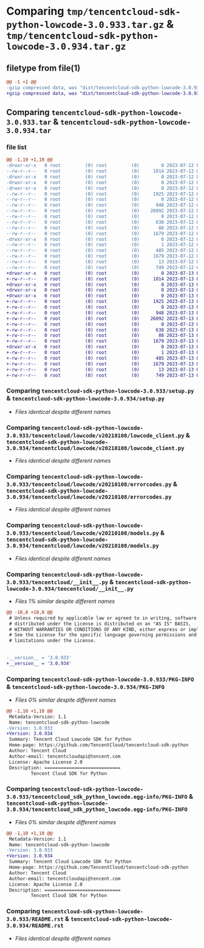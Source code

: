# Comparing `tmp/tencentcloud-sdk-python-lowcode-3.0.933.tar.gz` & `tmp/tencentcloud-sdk-python-lowcode-3.0.934.tar.gz`

## filetype from file(1)

```diff
@@ -1 +1 @@
-gzip compressed data, was "dist/tencentcloud-sdk-python-lowcode-3.0.933.tar", last modified: Wed Jul 12 00:33:05 2023, max compression
+gzip compressed data, was "dist/tencentcloud-sdk-python-lowcode-3.0.934.tar", last modified: Thu Jul 13 00:25:35 2023, max compression
```

## Comparing `tencentcloud-sdk-python-lowcode-3.0.933.tar` & `tencentcloud-sdk-python-lowcode-3.0.934.tar`

### file list

```diff
@@ -1,19 +1,19 @@
-drwxr-xr-x   0 root         (0) root         (0)        0 2023-07-12 00:33:05.000000 tencentcloud-sdk-python-lowcode-3.0.933/
--rw-r--r--   0 root         (0) root         (0)     1014 2023-07-12 00:33:05.000000 tencentcloud-sdk-python-lowcode-3.0.933/setup.py
-drwxr-xr-x   0 root         (0) root         (0)        0 2023-07-12 00:33:05.000000 tencentcloud-sdk-python-lowcode-3.0.933/tencentcloud/
-drwxr-xr-x   0 root         (0) root         (0)        0 2023-07-12 00:33:05.000000 tencentcloud-sdk-python-lowcode-3.0.933/tencentcloud/lowcode/
-drwxr-xr-x   0 root         (0) root         (0)        0 2023-07-12 00:33:05.000000 tencentcloud-sdk-python-lowcode-3.0.933/tencentcloud/lowcode/v20210108/
--rw-r--r--   0 root         (0) root         (0)     1925 2023-07-12 00:33:05.000000 tencentcloud-sdk-python-lowcode-3.0.933/tencentcloud/lowcode/v20210108/lowcode_client.py
--rw-r--r--   0 root         (0) root         (0)        0 2023-07-12 00:33:05.000000 tencentcloud-sdk-python-lowcode-3.0.933/tencentcloud/lowcode/v20210108/__init__.py
--rw-r--r--   0 root         (0) root         (0)      948 2023-07-12 00:33:05.000000 tencentcloud-sdk-python-lowcode-3.0.933/tencentcloud/lowcode/v20210108/errorcodes.py
--rw-r--r--   0 root         (0) root         (0)    26092 2023-07-12 00:33:05.000000 tencentcloud-sdk-python-lowcode-3.0.933/tencentcloud/lowcode/v20210108/models.py
--rw-r--r--   0 root         (0) root         (0)        0 2023-07-12 00:33:05.000000 tencentcloud-sdk-python-lowcode-3.0.933/tencentcloud/lowcode/__init__.py
--rw-r--r--   0 root         (0) root         (0)      630 2023-07-12 00:33:05.000000 tencentcloud-sdk-python-lowcode-3.0.933/tencentcloud/__init__.py
--rw-r--r--   0 root         (0) root         (0)       88 2023-07-12 00:33:05.000000 tencentcloud-sdk-python-lowcode-3.0.933/setup.cfg
--rw-r--r--   0 root         (0) root         (0)     1679 2023-07-12 00:33:05.000000 tencentcloud-sdk-python-lowcode-3.0.933/PKG-INFO
-drwxr-xr-x   0 root         (0) root         (0)        0 2023-07-12 00:33:05.000000 tencentcloud-sdk-python-lowcode-3.0.933/tencentcloud_sdk_python_lowcode.egg-info/
--rw-r--r--   0 root         (0) root         (0)        1 2023-07-12 00:33:05.000000 tencentcloud-sdk-python-lowcode-3.0.933/tencentcloud_sdk_python_lowcode.egg-info/dependency_links.txt
--rw-r--r--   0 root         (0) root         (0)      485 2023-07-12 00:33:05.000000 tencentcloud-sdk-python-lowcode-3.0.933/tencentcloud_sdk_python_lowcode.egg-info/SOURCES.txt
--rw-r--r--   0 root         (0) root         (0)     1679 2023-07-12 00:33:05.000000 tencentcloud-sdk-python-lowcode-3.0.933/tencentcloud_sdk_python_lowcode.egg-info/PKG-INFO
--rw-r--r--   0 root         (0) root         (0)       13 2023-07-12 00:33:05.000000 tencentcloud-sdk-python-lowcode-3.0.933/tencentcloud_sdk_python_lowcode.egg-info/top_level.txt
--rw-r--r--   0 root         (0) root         (0)      749 2023-07-12 00:33:05.000000 tencentcloud-sdk-python-lowcode-3.0.933/README.rst
+drwxr-xr-x   0 root         (0) root         (0)        0 2023-07-13 00:25:35.000000 tencentcloud-sdk-python-lowcode-3.0.934/
+-rw-r--r--   0 root         (0) root         (0)     1014 2023-07-13 00:25:35.000000 tencentcloud-sdk-python-lowcode-3.0.934/setup.py
+drwxr-xr-x   0 root         (0) root         (0)        0 2023-07-13 00:25:35.000000 tencentcloud-sdk-python-lowcode-3.0.934/tencentcloud/
+drwxr-xr-x   0 root         (0) root         (0)        0 2023-07-13 00:25:35.000000 tencentcloud-sdk-python-lowcode-3.0.934/tencentcloud/lowcode/
+drwxr-xr-x   0 root         (0) root         (0)        0 2023-07-13 00:25:35.000000 tencentcloud-sdk-python-lowcode-3.0.934/tencentcloud/lowcode/v20210108/
+-rw-r--r--   0 root         (0) root         (0)     1925 2023-07-13 00:25:35.000000 tencentcloud-sdk-python-lowcode-3.0.934/tencentcloud/lowcode/v20210108/lowcode_client.py
+-rw-r--r--   0 root         (0) root         (0)        0 2023-07-13 00:25:35.000000 tencentcloud-sdk-python-lowcode-3.0.934/tencentcloud/lowcode/v20210108/__init__.py
+-rw-r--r--   0 root         (0) root         (0)      948 2023-07-13 00:25:35.000000 tencentcloud-sdk-python-lowcode-3.0.934/tencentcloud/lowcode/v20210108/errorcodes.py
+-rw-r--r--   0 root         (0) root         (0)    26092 2023-07-13 00:25:35.000000 tencentcloud-sdk-python-lowcode-3.0.934/tencentcloud/lowcode/v20210108/models.py
+-rw-r--r--   0 root         (0) root         (0)        0 2023-07-13 00:25:35.000000 tencentcloud-sdk-python-lowcode-3.0.934/tencentcloud/lowcode/__init__.py
+-rw-r--r--   0 root         (0) root         (0)      630 2023-07-13 00:25:35.000000 tencentcloud-sdk-python-lowcode-3.0.934/tencentcloud/__init__.py
+-rw-r--r--   0 root         (0) root         (0)       88 2023-07-13 00:25:35.000000 tencentcloud-sdk-python-lowcode-3.0.934/setup.cfg
+-rw-r--r--   0 root         (0) root         (0)     1679 2023-07-13 00:25:35.000000 tencentcloud-sdk-python-lowcode-3.0.934/PKG-INFO
+drwxr-xr-x   0 root         (0) root         (0)        0 2023-07-13 00:25:35.000000 tencentcloud-sdk-python-lowcode-3.0.934/tencentcloud_sdk_python_lowcode.egg-info/
+-rw-r--r--   0 root         (0) root         (0)        1 2023-07-13 00:25:35.000000 tencentcloud-sdk-python-lowcode-3.0.934/tencentcloud_sdk_python_lowcode.egg-info/dependency_links.txt
+-rw-r--r--   0 root         (0) root         (0)      485 2023-07-13 00:25:35.000000 tencentcloud-sdk-python-lowcode-3.0.934/tencentcloud_sdk_python_lowcode.egg-info/SOURCES.txt
+-rw-r--r--   0 root         (0) root         (0)     1679 2023-07-13 00:25:35.000000 tencentcloud-sdk-python-lowcode-3.0.934/tencentcloud_sdk_python_lowcode.egg-info/PKG-INFO
+-rw-r--r--   0 root         (0) root         (0)       13 2023-07-13 00:25:35.000000 tencentcloud-sdk-python-lowcode-3.0.934/tencentcloud_sdk_python_lowcode.egg-info/top_level.txt
+-rw-r--r--   0 root         (0) root         (0)      749 2023-07-13 00:25:35.000000 tencentcloud-sdk-python-lowcode-3.0.934/README.rst
```

### Comparing `tencentcloud-sdk-python-lowcode-3.0.933/setup.py` & `tencentcloud-sdk-python-lowcode-3.0.934/setup.py`

 * *Files identical despite different names*

### Comparing `tencentcloud-sdk-python-lowcode-3.0.933/tencentcloud/lowcode/v20210108/lowcode_client.py` & `tencentcloud-sdk-python-lowcode-3.0.934/tencentcloud/lowcode/v20210108/lowcode_client.py`

 * *Files identical despite different names*

### Comparing `tencentcloud-sdk-python-lowcode-3.0.933/tencentcloud/lowcode/v20210108/errorcodes.py` & `tencentcloud-sdk-python-lowcode-3.0.934/tencentcloud/lowcode/v20210108/errorcodes.py`

 * *Files identical despite different names*

### Comparing `tencentcloud-sdk-python-lowcode-3.0.933/tencentcloud/lowcode/v20210108/models.py` & `tencentcloud-sdk-python-lowcode-3.0.934/tencentcloud/lowcode/v20210108/models.py`

 * *Files identical despite different names*

### Comparing `tencentcloud-sdk-python-lowcode-3.0.933/tencentcloud/__init__.py` & `tencentcloud-sdk-python-lowcode-3.0.934/tencentcloud/__init__.py`

 * *Files 1% similar despite different names*

```diff
@@ -10,8 +10,8 @@
 # Unless required by applicable law or agreed to in writing, software
 # distributed under the License is distributed on an "AS IS" BASIS,
 # WITHOUT WARRANTIES OR CONDITIONS OF ANY KIND, either express or implied.
 # See the License for the specific language governing permissions and
 # limitations under the License.
 
 
-__version__ = '3.0.933'
+__version__ = '3.0.934'
```

### Comparing `tencentcloud-sdk-python-lowcode-3.0.933/PKG-INFO` & `tencentcloud-sdk-python-lowcode-3.0.934/PKG-INFO`

 * *Files 0% similar despite different names*

```diff
@@ -1,10 +1,10 @@
 Metadata-Version: 1.1
 Name: tencentcloud-sdk-python-lowcode
-Version: 3.0.933
+Version: 3.0.934
 Summary: Tencent Cloud Lowcode SDK for Python
 Home-page: https://github.com/TencentCloud/tencentcloud-sdk-python
 Author: Tencent Cloud
 Author-email: tencentcloudapi@tencent.com
 License: Apache License 2.0
 Description: ============================
         Tencent Cloud SDK for Python
```

### Comparing `tencentcloud-sdk-python-lowcode-3.0.933/tencentcloud_sdk_python_lowcode.egg-info/PKG-INFO` & `tencentcloud-sdk-python-lowcode-3.0.934/tencentcloud_sdk_python_lowcode.egg-info/PKG-INFO`

 * *Files 0% similar despite different names*

```diff
@@ -1,10 +1,10 @@
 Metadata-Version: 1.1
 Name: tencentcloud-sdk-python-lowcode
-Version: 3.0.933
+Version: 3.0.934
 Summary: Tencent Cloud Lowcode SDK for Python
 Home-page: https://github.com/TencentCloud/tencentcloud-sdk-python
 Author: Tencent Cloud
 Author-email: tencentcloudapi@tencent.com
 License: Apache License 2.0
 Description: ============================
         Tencent Cloud SDK for Python
```

### Comparing `tencentcloud-sdk-python-lowcode-3.0.933/README.rst` & `tencentcloud-sdk-python-lowcode-3.0.934/README.rst`

 * *Files identical despite different names*

